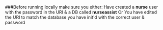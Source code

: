 ###Before running locally make sure you either:
Have created a **nurse** user with the password in the URI & a DB called **nurseassist**
Or
You have edited the URI to match the database you have init'd with the correct user & password

